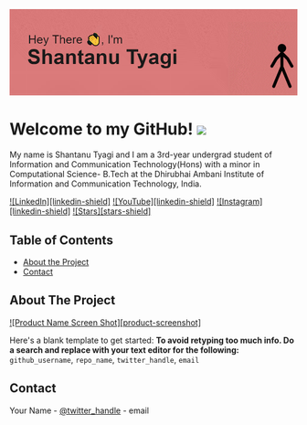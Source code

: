 [![Header](https://github.com/shantanutyagi67/shantanutyagi67/blob/main/head.gif)](https://www.youtube.com/channel/UCCZ_m9lTc2GrSINxnQxHxqA)

# Welcome to my GitHub! <img src="https://raw.githubusercontent.com/MartinHeinz/MartinHeinz/master/wave.gif" width="30px">
My name is Shantanu Tyagi and I am a 3rd-year undergrad student of Information and Communication Technology(Hons) with a minor in Computational Science- B.Tech at the Dhirubhai Ambani Institute of Information and Communication Technology, India. 
<!--
**shantanutyagi67/shantanutyagi67** is a ✨ _special_ ✨ repository because its `README.md` (this file) appears on your GitHub profile.
-->

<!-- PROJECT SHIELDS -->

[![LinkedIn][linkedin-shield]](https://www.linkedin.com/in/shantanu-tyagi-166322175/)
[![YouTube][linkedin-shield]](https://www.youtube.com/channel/UCCZ_m9lTc2GrSINxnQxHxqA)
[![Instagram][linkedin-shield]](https://www.instagram.com/geeksa67/)
[![Stars][stars-shield]](https://github.com/shantanutyagi67?tab=stars)

<!-- TABLE OF CONTENTS -->
## Table of Contents

* [About the Project](#about-the-project)
* [Contact](#contact)

<!-- ABOUT THE PROJECT -->
## About The Project

[![Product Name Screen Shot][product-screenshot]](https://example.com)

Here's a blank template to get started:
**To avoid retyping too much info. Do a search and replace with your text editor for the following:**
`github_username`, `repo_name`, `twitter_handle`, `email`

<!-- CONTACT -->
## Contact

Your Name - [@twitter_handle](https://twitter.com/twitter_handle) - email
